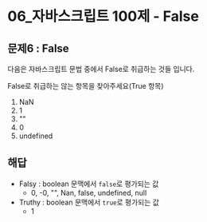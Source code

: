 # 06_자바스크립트 100제 - False

## 문제6 : False

다음은 자바스크립트 문법 중에서 False로 취급하는 것들 입니다.

False로 취급하는 않는 항목을 찾아주세요(True 항목)

1) NaN
2) 1
3) ""
4) 0
5) undefined





## 해답

* Falsy : boolean 문맥에서 `false`로 평가되는 값
  * 0, -0, "", Nan, false, undefined, null
* Truthy : boolean 문맥에서 `true`로 평가되는 값
  * 1

